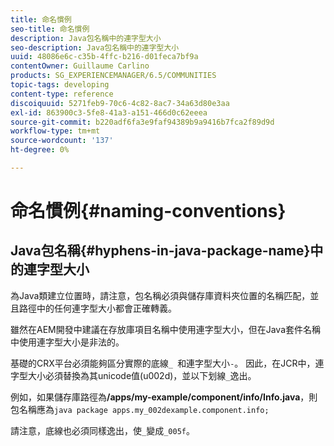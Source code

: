 ```yaml
---
title: 命名慣例
seo-title: 命名慣例
description: Java包名稱中的連字型大小
seo-description: Java包名稱中的連字型大小
uuid: 48086e6c-c35b-4ffc-b216-d01feca7bf9a
contentOwner: Guillaume Carlino
products: SG_EXPERIENCEMANAGER/6.5/COMMUNITIES
topic-tags: developing
content-type: reference
discoiquuid: 5271feb9-70c6-4c82-8ac7-34a63d80e3aa
exl-id: 863900c3-5fe8-41a3-a151-466d0c62eeea
source-git-commit: b220adf6fa3e9faf94389b9a9416b7fca2f89d9d
workflow-type: tm+mt
source-wordcount: '137'
ht-degree: 0%

---
```


# 命名慣例{#naming-conventions}

## Java包名稱{#hyphens-in-java-package-name}中的連字型大小

為Java類建立位置時，請注意，包名稱必須與儲存庫資料夾位置的名稱匹配，並且路徑中的任何連字型大小都會正確轉義。

雖然在AEM開發中建議在存放庫項目名稱中使用連字型大小，但在Java套件名稱中使用連字型大小是非法的。

基礎的CRX平台必須能夠區分實際的底線`_ `和連字型大小`-`。 因此，在JCR中，連字型大小必須替換為其unicode值(u002d)，並以下划線`_`逸出。

例如，如果儲存庫路徑為&#x200B;**/apps/my-example/component/info/Info.java**，則包名稱應為`java package apps.my_002dexample.component.info;`

請注意，底線也必須同樣逸出，使`_`變成`_005f`。
